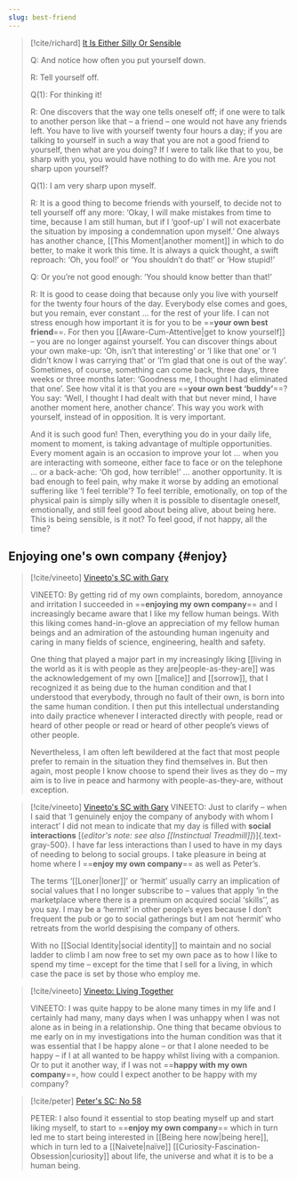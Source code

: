 ```yaml
---
slug: best-friend
---
```


> [!cite/richard] [It Is Either Silly Or Sensible](http://www.actualfreedom.com.au/richard/audiotapeddialogues/sillyorsensible.htm)
> 
> Q: And notice how often you put yourself down.
> 
> R: Tell yourself off.
> 
> Q(1): For thinking it!
> 
> R: One discovers that the way one tells oneself off; if one were to talk to another person like that – a friend – one would not have any friends left. You have to live with yourself twenty four hours a day; if you are talking to yourself in such a way that you are not a good friend to yourself, then what are you doing? If I were to talk like that to you, be sharp with you, you would have nothing to do with me. Are you not sharp upon yourself?
> 
> Q(1): I am very sharp upon myself.
> 
> R: It is a good thing to become friends with yourself, to decide not to tell yourself off any more: ‘Okay, I will make mistakes from time to time, because I am still human, but if I ‘goof-up’ I will not exacerbate the situation by imposing a condemnation upon myself.’ One always has another chance, [[This Moment|another moment]] in which to do better, to make it work this time. It is always a quick thought, a swift reproach: ‘Oh, you fool!’ or ‘You shouldn’t do that!’ or ‘How stupid!’
> 
> Q: Or you’re not good enough: ‘You should know better than that!’
> 
> R: It is good to cease doing that because only you live with yourself for the twenty four hours of the day. Everybody else comes and goes, but you remain, ever constant ... for the rest of your life. I can not stress enough how important it is for you to be ==**your own best friend**==. For then you [[Aware-Cum-Attentive|get to know yourself]] – you are no longer against yourself. You can discover things about your own make-up: ‘Oh, isn’t that interesting’ or ‘I like that one’ or ‘I didn’t know I was carrying that’ or ‘I’m glad that one is out of the way’. Sometimes, of course, something can come back, three days, three weeks or three months later: ‘Goodness me, I thought I had eliminated that one’. See how vital it is that you are ==**your own best ‘buddy’**==? You say: ‘Well, I thought I had dealt with that but never mind, I have another moment here, another chance’. This way you work with yourself, instead of in opposition. It is very important.
> 
> And it is such good fun! Then, everything you do in your daily life, moment to moment, is taking advantage of multiple opportunities. Every moment again is an occasion to improve your lot ... when you are interacting with someone, either face to face or on the telephone ... or a back-ache: ‘Oh god, how terrible!’ ... another opportunity. It is bad enough to feel pain, why make it worse by adding an emotional suffering like ‘I feel terrible’? To feel terrible, emotionally, on top of the physical pain is simply silly when it is possible to disentagle oneself, emotionally, and still feel good about being alive, about being here. This is being sensible, is it not? To feel good, if not happy, all the time?

## Enjoying one's own company {#enjoy}

> [!cite/vineeto] [Vineeto's SC with Gary](http://www.actualfreedom.com.au/actualism/vineeto/list-af/gary-g.htm)
> 
> VINEETO: By getting rid of my own complaints, boredom, annoyance and irritation I succeeded in ==**enjoying my own company**== and I increasingly became aware that I like my fellow human beings. With this liking comes hand-in-glove an appreciation of my fellow human beings and an admiration of the astounding human ingenuity and caring in many fields of science, engineering, health and safety.
> 
> One thing that played a major part in my increasingly liking [[living in the world as it is with people as they are|people-as-they-are]] was the acknowledgement of my own [[malice]] and [[sorrow]], that I recognized it as being due to the human condition and that I understood that everybody, through no fault of their own, is born into the same human condition. I then put this intellectual understanding into daily practice whenever I interacted directly with people, read or heard of other people or read or heard of other people’s views of other people.
> 
> Nevertheless, I am often left bewildered at the fact that most people prefer to remain in the situation they find themselves in. But then again, most people I know choose to spend their lives as they do – my aim is to live in peace and harmony with people-as-they-are, without exception.


> [!cite/vineeto] [Vineeto's SC with Gary](http://www.actualfreedom.com.au/actualism/vineeto/list-af/gary-g.htm)
> VINEETO: Just to clarify – when I said that ‘I genuinely enjoy the company of anybody with whom I interact’ I did not mean to indicate that my day is filled with **social interactions** [(*editor's note: see also [[Instinctual Treadmill]]*)]{.text-gray-500}. I have far less interactions than I used to have in my days of needing to belong to social groups. I take pleasure in being at home where I ==**enjoy my own company**== as well as Peter’s.
> 
> The terms ‘[[Loner|loner]]’ or ‘hermit’ usually carry an implication of social values that I no longer subscribe to – values that apply ‘in the marketplace where there is a premium on acquired social ‘skills’’, as you say. I may be a ‘hermit’ in other people’s eyes because I don’t frequent the pub or go to social gatherings but I am not ‘hermit’ who retreats from the world despising the company of others.
> 
> With no [[Social Identity|social identity]] to maintain and no social ladder to climb I am now free to set my own pace as to how I like to spend my time – except for the time that I sell for a living, in which case the pace is set by those who employ me.

> [!cite/vineeto] [Vineeto: Living Together](http://www.actualfreedom.com.au/actualism/vineeto/selected-correspondence/corr-livingtogether.htm)
> 
> VINEETO: I was quite happy to be alone many times in my life and I certainly had many, many days when I was unhappy when I was not alone as in being in a relationship. One thing that became obvious to me early on in my investigations into the human condition was that it was essential that I be happy alone – or that I alone needed to be happy – if I at all wanted to be happy whilst living with a companion. Or to put it another way, if I was not ==**happy with my own company**==, how could I expect another to be happy with my company?


> [!cite/peter] [Peter's SC: No 58](http://www.actualfreedom.com.au/actualism/peter/list-af/corr58a.htm)
> 
> PETER: I also found it essential to stop beating myself up and start liking myself, to start to ==**enjoy my own company**== which in turn led me to start being interested in [[Being here now|being here]], which in turn led to a [[Naivete|naïve]] [[Curiosity-Fascination-Obsession|curiosity]] about life, the universe and what it is to be a human being.
> 